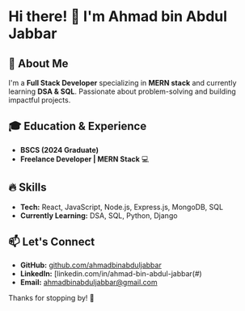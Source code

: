 
<!--
**AhmadBinAbdulJabbar/ahmadbinabduljabbar** is a ✨ _special_ ✨ repository because its `README.md` (this file) appears on your GitHub profile.

Here are some ideas to get you started:

- 🔭 I’m currently working on MERN Stack
- 🌱 I’m currently learning DSA, SQL, React
- 👯 I’m looking to collaborate on Projects 
- 🤔 I’m looking for help with 
- 💬 Ask me about ...
- 📫 How to reach me: ...
- 😄 Pronouns: ...
- ⚡ Fun fact: ...
-->

# Hi there! 👋 I'm Ahmad bin Abdul Jabbar

## 🚀 About Me
I'm a **Full Stack Developer** specializing in **MERN stack** and currently learning **DSA & SQL**. Passionate about problem-solving and building impactful projects.

## 🎓 Education & Experience
- **BSCS (2024 Graduate)**
- **Freelance Developer | MERN Stack** 💻

## 🔥 Skills
- **Tech:** React, JavaScript, Node.js, Express.js, MongoDB, SQL
- **Currently Learning:** DSA, SQL, Python, Django

## 📫 Let's Connect
- **GitHub:** [github.com/ahmadbinabduljabbar](#)
- **LinkedIn:** [linkedin.com/in/ahmad-bin-abdul-jabbar(#)
- **Email:** ahmadbinabduljabbar@gmail.com

Thanks for stopping by! 🚀


